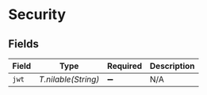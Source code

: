# Security


## Fields

| Field               | Type                | Required            | Description         |
| ------------------- | ------------------- | ------------------- | ------------------- |
| `jwt`               | *T.nilable(String)* | :heavy_minus_sign:  | N/A                 |